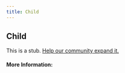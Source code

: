 ```yaml
---
title: Child
---
```


## Child

This is a stub. [Help our community expand it.](https://github.com/freeCodeCamp/guide-articles/tree/master/articles/CSS/Selectors/General/Child/index.md)

<!-- The article goes here, in GitHub-flavored Markdown. Feel free to add YouTube videos, images, and CodePen/JSBin embeds  -->

#### More Information:
<!-- Please add any articles you think might be helpful to read before writing the article -->



